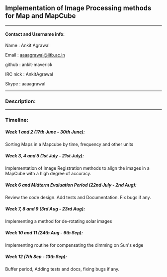 ## Implementation of Image Processing methods for Map and MapCube

***

#### Contact and Username info:
Name : Ankit Agrawal  

Email : aaaagrawal@iitb.ac.in  

github : ankit-maverick  

IRC nick : AnkitAgrawal  

Skype : aaaagrawal  


***

### Description:


***

### Timeline:
##### Week 1 and 2 (17th June - 30th June):
Sorting Maps in a Mapcube by time, frequency and other units
 
##### Week 3, 4 and 5 (1st July - 21st July):
Implementation of Image Registration methods to align the images in a MapCube with a high degree of accuracy.
 
##### Week 6 and Midterm Evaluation Period (22nd July - 2nd Aug):
Review the code design. Add tests and Documentation. Fix bugs if any.
 
##### Week 7, 8 and 9 (3rd Aug - 23rd Aug):
Implementing a method for de-rotating solar images
 
##### Week 10 and 11 (24th Aug - 6th Sep):
Implementing routine for compensating the dimming on Sun's edge
 
##### Week 12 (7th Sep - 13th Sep):
Buffer period, Adding tests and docs, fixing bugs if any.